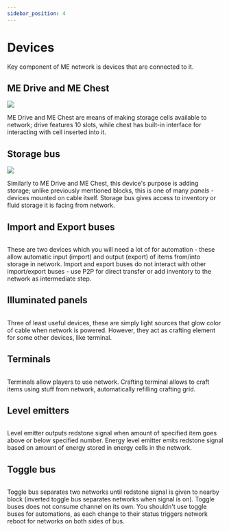 ```yaml
---
sidebar_position: 4
---
```


# Devices

Key component of ME network is devices that are connected to it.

## ME Drive and ME Chest

<img src="https://createastral.wiki.gg/images/d/d6/Ae2_me_chest_and_drive.png" />

ME Drive and ME Chest are means of making storage cells available to network; drive features 10 slots, while chest has built-in interface for interacting with cell inserted into it.

## Storage bus

<img src="https://createastral.wiki.gg/images/9/9a/Ae2_storage_bus.png" />

Similarly to ME Drive and ME Chest, this device's purpose is adding storage; unlike previously mentioned blocks, this is one of many *panels* - devices mounted on cable itself. Storage bus gives access to inventory or fluid storage it is facing from network.

## Import and Export buses

<img src="" />

These are two devices which you will need a lot of for automation - these allow automatic input (import) and output (export) of items from/into storage in network.
Import and export buses do not interact with other import/export buses - use P2P for direct transfer or add inventory to the network as intermediate step.

## Illuminated panels

<img src="" />

Three of least useful devices, these are simply light sources that glow color of cable when network is powered. However, they act as crafting element for some other devices, like terminal.

## Terminals

<img src="" />

Terminals allow players to use network.
Crafting terminal allows to craft items using stuff from network, automatically refilling crafting grid.

## Level emitters

<img src="" />

Level emitter outputs redstone signal when amount of specified item goes above or below specified number.
Energy level emitter emits redstone signal based on amount of energy stored in energy cells in the network.

## Toggle bus

<img src="" />

Toggle bus separates two networks until redstone signal is given to nearby block (inverted toggle bus separates networks when signal is on). Toggle buses does not consume channel on its own.
You shouldn't use toggle buses for automations, as each change to their status triggers network reboot for networks on both sides of bus.